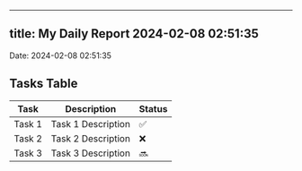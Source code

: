 
---
title: My Daily Report 2024-02-08 02:51:35
---

Date: 2024-02-08 02:51:35

## Tasks Table

| Task | Description | Status |
|------|-------------|--------|
| Task 1 | Task 1 Description | ✅ |
| Task 2 | Task 2 Description | ❌ |
| Task 3 | Task 3 Description | 🔜 |
